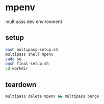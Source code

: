 # mpenv
multipass dev environment

## setup

```sh
bash multipass-setup.sh
multipass shell mpenv
sudo su -
bash final-setup.sh
cd workdir
```

## teardown

```sh
multipass delete mpenv && multipass purge
```
